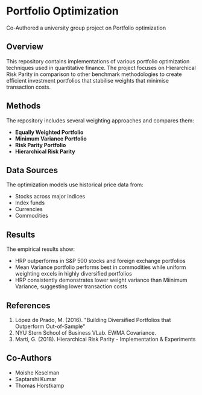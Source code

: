 # Portfolio Optimization
Co-Authored a university group project on Portfolio optimization

## Overview
This repository contains implementations of various portfolio optimization techniques used in quantitative finance. 
The project focuses on Hierarchical Risk Parity in comparison to other benchmark methodologies to create efficient investment portfolios that stabilise weights that minimise transaction costs.

## Methods
The repository includes several weighting approaches and compares them:
- **Equally Weighted Portfolio**
- **Minimum Variance Portfolio**
- **Risk Parity Portfolio**
- **Hierarchical Risk Parity**

## Data Sources
The optimization models use historical price data from:
- Stocks across major indices
- Index funds
- Currencies
- Commodities

## Results
The empirical results show:
- HRP outperforms in S&P 500 stocks and foreign exchange portfolios
- Mean Variance portfolio performs best in commodities while uniform weighting excels in highly diversified portfolios
- HRP consistently demonstrates lower weight variance than Miinimum Variance, suggesting lower transaction costs
  
## References
1. López de Prado, M. (2016). "Building Diversified Portfolios that Outperform Out-of-Sample"
2. NYU Stern School of Business VLab. EWMA Covariance.
3. Marti, G. (2018). Hierarchical Risk Parity - Implementation & Experiments

## Co-Authors
- Moishe Keselman
- Saptarshi Kumar
- Thomas Horstkamp
